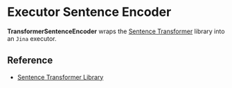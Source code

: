 # Executor Sentence Encoder 

**TransformerSentenceEncoder** wraps the [Sentence Transformer](https://www.sbert.net/docs)
library into an `Jina` executor. 

## Reference

- [Sentence Transformer Library](https://www.sbert.net/docs)
